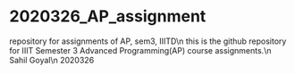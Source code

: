 # 2020326_AP_assignment
repository for assignments of AP, sem3, IIITD\n
this is the github repository for IIIT Semester 3 Advanced Programming(AP) course assignments.\n
Sahil Goyal\n
2020326
